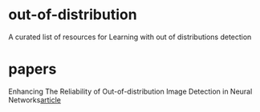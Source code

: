 # out-of-distribution
A curated list of resources for Learning with out of distributions detection
# papers
Enhancing The Reliability of Out-of-distribution Image Detection in Neural Networks[article](https://arxiv.org/abs/1706.02690)
